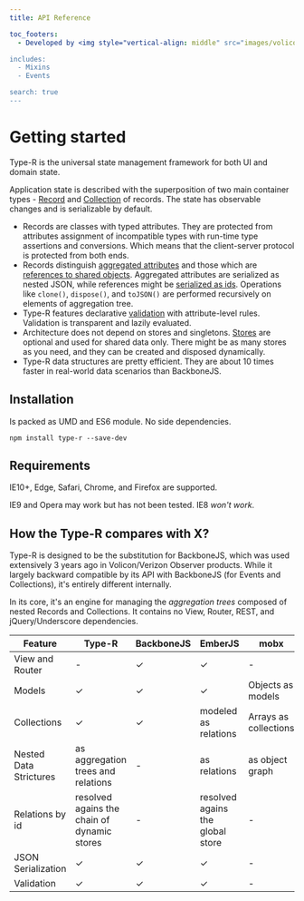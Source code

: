 ```yaml
---
title: API Reference

toc_footers:
  - Developed by <img style="vertical-align: middle" src="images/volicon_verizon_dm.png" href='#'/>

includes:
  - Mixins
  - Events

search: true
---
```


# Getting started

Type-R is the universal state management framework for both UI and domain state.

Application state is described with the superposition of two main container types - [Record](04_Record/00_Overview.md) and [Collection](./05_Collection/00_Overview.md) of records. The state has observable changes and is serializable by default.

- Records are classes with typed attributes. They are protected from attributes assignment of incompatible types with run-time type assertions and conversions. Which means that the client-server protocol is protected from both ends.
- Records distinguish [aggregated attributes](06_API_by_feature/01_Aggregation_tree.md) and those which are [references to shared objects](06_API_by_feature/04_Shared_objects.md). Aggregated attributes are serialized as nested JSON, while references might be [serialized as ids](06_API_by_feature/05_id-references_and_Stores.md). Operations like `clone()`, `dispose()`, and `toJSON()` are performed recursively on elements of aggregation tree.
- Type-R features declarative [validation](06_API_by_feature/03_Validation.md) with attribute-level rules. Validation is transparent and lazily evaluated.
- Architecture does not depend on stores and singletons. [Stores](05_API_by_feature/05_id-references_and_Stores.md) are optional and used for shared data only. There might be as many stores as you need, and they can be created and disposed dynamically.
- Type-R data structures are pretty efficient. They are about 10 times faster in real-world data scenarios than BackboneJS.

## Installation

Is packed as UMD and ES6 module. No side dependencies.

`npm install type-r --save-dev`

## Requirements

IE10+, Edge, Safari, Chrome, and Firefox are supported.

IE9 and Opera may work but has not been tested. IE8 _won't work_.

## How the Type-R compares with X?

Type-R is designed to be the substitution for BackboneJS, which was used extensively 3 years ago in Volicon/Verizon Observer products. While it largely backward compatible by its API with BackboneJS (for Events and Collections), it's entirely different internally.

In its core, it's an engine for managing the _aggregation trees_ composed of nested Records and Collections. It contains no View, Router, REST, and jQuery/Underscore dependencies.

Feature | Type-R | BackboneJS | EmberJS | mobx
-|-|-|-|-
View and Router | - | ✓ | ✓ | -
Models | ✓ | ✓ | ✓ | Objects as models
Collections | ✓ | ✓ | modeled as relations | Arrays as collections
Nested Data Strictures | as aggregation trees and relations | - | as relations | as object graph
Relations by id | resolved agains the chain of dynamic stores | - | resolved agains the global store | - 
JSON Serialization | ✓ | ✓ | ✓ | -
Validation | ✓ | ✓ | ✓ | -
